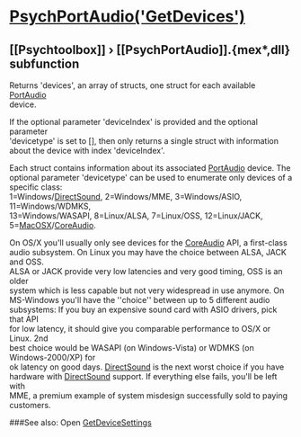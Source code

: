 # [PsychPortAudio('GetDevices')](PsychPortAudio-GetDevices) 
## [[Psychtoolbox]] &#8250; [[PsychPortAudio]].{mex*,dll} subfunction


Returns 'devices', an array of structs, one struct for each available [PortAudio](PortAudio)  
device.  
  
If the optional parameter 'deviceIndex' is provided and the optional parameter  
'devicetype' is set to [], then only returns a single struct with information  
about the device with index 'deviceIndex'.  
  
Each struct contains information about its associated [PortAudio](PortAudio) device. The  
optional parameter 'devicetype' can be used to enumerate only devices of a  
specific class:   
1=Windows/[DirectSound](DirectSound), 2=Windows/MME, 3=Windows/ASIO, 11=Windows/WDMKS,  
13=Windows/WASAPI, 8=Linux/ALSA, 7=Linux/OSS, 12=Linux/JACK, 5=[MacOSX](MacOSX)/[CoreAudio](CoreAudio).  
  
On OS/X you'll usually only see devices for the [CoreAudio](CoreAudio) API, a first-class  
audio subsystem. On Linux you may have the choice between ALSA, JACK and OSS.  
ALSA or JACK provide very low latencies and very good timing, OSS is an older  
system which is less capable but not very widespread in use anymore. On  
MS-Windows you'll have the ''choice'' between up to 5 different audio  
subsystems: If you buy an expensive sound card with ASIO drivers, pick that API  
for low latency, it should give you comparable performance to OS/X or Linux. 2nd  
best choice would be WASAPI (on Windows-Vista) or WDMKS (on Windows-2000/XP) for  
ok latency on good days. [DirectSound](DirectSound) is the next worst choice if you have  
hardware with [DirectSound](DirectSound) support. If everything else fails, you'll be left with  
MME, a premium example of system misdesign successfully sold to paying  
customers.  


###See also:
Open [GetDeviceSettings](PsychPortAudio-GetDeviceSettings) 
